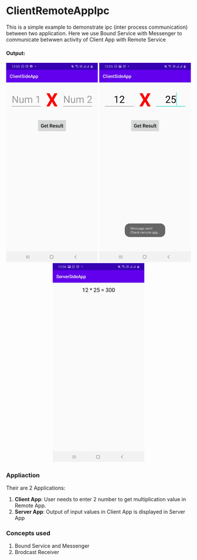 # ClientRemoteAppIpc
This is a simple example to demonstrate ipc (inter process communication) between two application. Here we use Bound Service with Messenger to communicate betwwen activity of Client App with Remote Service

#### Output:
<p align="center">
  <img src="https://github.com/dev-nitinb/ClientRemoteAppIpc/blob/master/images/client_app1.jpg" width="250">
  <img src="https://github.com/dev-nitinb/ClientRemoteAppIpc/blob/master/images/client_app2.jpg" width="250">
  <img src="https://github.com/dev-nitinb/ClientRemoteAppIpc/blob/master/images/server_app1.jpg" width="250">
</p>

### Appliaction
Their are 2 Applications:
1. **Client App**: User needs to enter 2 number to get multiplication value in Remote App.
2. **Server App**: Output of input values in Client App is displayed in Server App 

### Concepts used
1. Bound Service and Messenger
2. Brodcast Receiver
